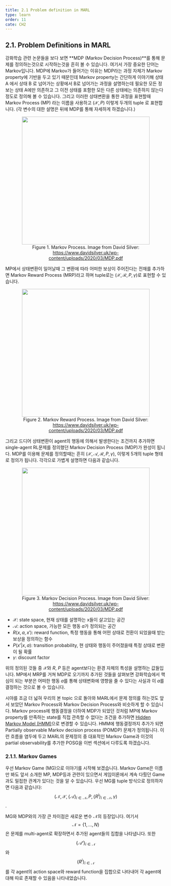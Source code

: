 ```yaml
---
title: 2.1 Problem definition in MARL
type: learn
order: 11
cate: CH2
---
```


## 2.1. Problem Definitions in MARL

강화학습 관련 논문들을 보다 보면 **MDP (Markov Decision Process)**를 통해 문제를 정의하는것으로 시작하는것을 흔히 볼 수 있습니다. 여기서 가장 중요한 단어는 Markov입니다. MDP에 Markov가 들어가는 이유는 MDP라는 과정 자체가 Markov property에 기반을 두고 있기 때문인데 Markov property는 간단하게 이야기해 상태 A 에서 상태 B 로 넘어가는 상황에서 B로 넘어가는 과정을 설명하는데 필요한 모든 정보는 상태 A에만 의존하고 그 이전 상태를 포함한 모든 다른 상태에는 의존하지 않는다 정도로 정의해 볼 수 있습니다. 그리고 이러한 상태변환을 통한 과정을 표현할때 Markov Process (MP) 라는 이름을 사용하고 $(\mathcal{X}, P)$ 이렇게 두개의 tuple 로 표현합니다. (각 변수의 대한 설명은 뒤에 MDP를 통해 자세하게 하겠습니다.)

<center><figure>
	<img src="/images/MP.png" width="400">
	<figcaption>Figure 1. Markov Process. Image from David Silver: <a href="https://www.davidsilver.uk/wp-content/uploads/2020/03/MDP.pdf">https://www.davidsilver.uk/wp-content/uploads/2020/03/MDP.pdf</a></figcaption>
</figure></center>

MP에서 상태변환이 일어날때 그 변환에 따라 어떠한 보상이 주어진다는 전재를 추가하면 Markov Reward Process (MRP)라고 하며 tuple로는 $(\mathcal{X}, \mathcal{R}, P, \gamma)$로 표현할 수 있습니다.

<center><figure>
	<img src="/images/MRP.png" width="400">
	<figcaption>Figure 2. Markov Reward Process. Image from David Silver: <a href="https://www.davidsilver.uk/wp-content/uploads/2020/03/MDP.pdf">https://www.davidsilver.uk/wp-content/uploads/2020/03/MDP.pdf</a></figcaption>
</figure></center>

그리고 드디어 상태변환이 agent의 행동에 의해서 발생한다는 조건까지 추가하면 single-agent RL문제를 정의했던 Markov Decision Process (MDP)가 완성이 됩니다. MDP를 이용해 문제를 정의할때는 흔히 $(\mathcal{X}, \mathcal{A}, \mathcal{R}, P, \gamma)$, 이렇게 5개의 tuple 형태로 정의가 됩니다. 각각으로 가볍게 설명하면 다음과 같습니다.

<center><figure>
	<img src="/images/MDP.png" width="400">
	<figcaption>Figure 3. Markov Decision Process. Image from David Silver: <a href="https://www.davidsilver.uk/wp-content/uploads/2020/03/MDP.pdf">https://www.davidsilver.uk/wp-content/uploads/2020/03/MDP.pdf</a></figcaption>
</figure></center>

- $\mathcal{X}$: state space, 현재 상태를 설명하는 x들이 살고있는 공간
- $\mathcal{A}$: action space, 가능한 모든 행동 $a$가 정의되는 공간
- $R(x, a, x')$: reward function, 특정 행동을 통해 어떤 상태로 전환이 되었을때 받는 보상을 정의하는 함수
- $P(x' \vert x, a)$: transition probability, 현 상태와 행동이 주어졌을때 특정 상태로 변환이 될 확률
- $\gamma$: discount factor

위의 정의된 것들 중 $\mathcal{X}$와 $R$, $P$ 등은 agent보다는 환경 자체의 특성을 설명하는 값들입니다. MP에서 MRP를 거쳐 MDP로 오기까지 추가된 것들을 살펴보면 강화학습에서 핵심이 되는 부분은 어떠한 행동 $a$를 통해 상태변화에 영향을 줄 수 있다는 사실과 이 $a$를 결정하는 것으로 볼 수 있습니다.

시야를 조금 더 넓혀 우리의 본 topic 으로 돌아와 MARL에서 문제 정의를 하는것도 앞서 보았던 Markov Process와 Markov Decision  Process와 비슷하게 할 수 있습니다. Markov process에 행동결정을 더하여 MDP가 되었던 것처럼 MP에 Markov property를 만족하는 state를 직접 관측할 수 없다는 조건을 추가하면 [Hidden Markov Model (HMM)](https://en.wikipedia.org/wiki/Hidden_Markov_model)으로 변경할 수 있습니다. HMM에 행동결정까지 추가가 되면 Partially observable Markov decision process (POMDP) 문제가 정의됩니다. 이런 흐름을 염두에 두고 MARL의 문제정의 중 대표적인  Markov Game과 이것의 partial observability를 추가한 POSG을 이번 섹션에서 다루도록 하겠습니다. 

### 2.1.1. Markov Games

우선 Markov Game (MG)으로 이야기를 시작해 보겠습니다. Markov Game은 이름만 봐도 앞서 소개한 MP, MDP등과 관련이 있으면서 게임이론에서 계속 다뤘던 Game과도 밀접한 관계가 있다는 것을 알 수 있습니다. 우선 MG를 tuple 방식으로 정의하자면 다음과 같습니다: $$(\mathcal{N}, \mathcal{X}, \{\mathcal{A}\}_{i \in \mathcal{N}}, P, \{R^i\}_{i \in \mathcal{N}}, \gamma)$$. 

MG와 MDP와의 가장 큰 차이점은 새로운 변수 $\mathcal{N}$의 등장입니다. 여기서 $$\mathcal{N}=\{1, \dots, N\}$$은 문제를 multi-agent로 확장하면서 추가된 agent들의 집합을 나타냅니다. 또한 $$\{\mathcal{A^i}\}_{i \in \mathcal{N}}$$와 $$\{R^i\}_{i \in \mathcal{N}}$$를 각 agent의 action space와 reward function을 집합으로 나타내어 각 agent에 대해 따로 존재할 수 있음을 나타내었습니다.